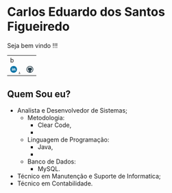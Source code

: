 # Carlos Eduardo dos Santos Figueiredo

Seja bem vindo !!!

|  |  |
| :--- | :--- |
| b |  |
| ![](.gitbook/assets/linkedin-1-.png) [.](https://www.linkedin.com/in/carlos-eduardo-dos-s-figueiredo-76128837/) | ![](.gitbook/assets/github.png)  |

## Quem Sou eu?

* Analista e Desenvolvedor de Sistemas;
  * Metodologia:
    * Clear Code,
    * 
  * Linguagem de Programação:
    * Java,
    * 
  * Banco de Dados:
    * MySQL.
* Técnico em Manutenção e Suporte  de  Informatica;
* Técnico em Contabilidade.

 

